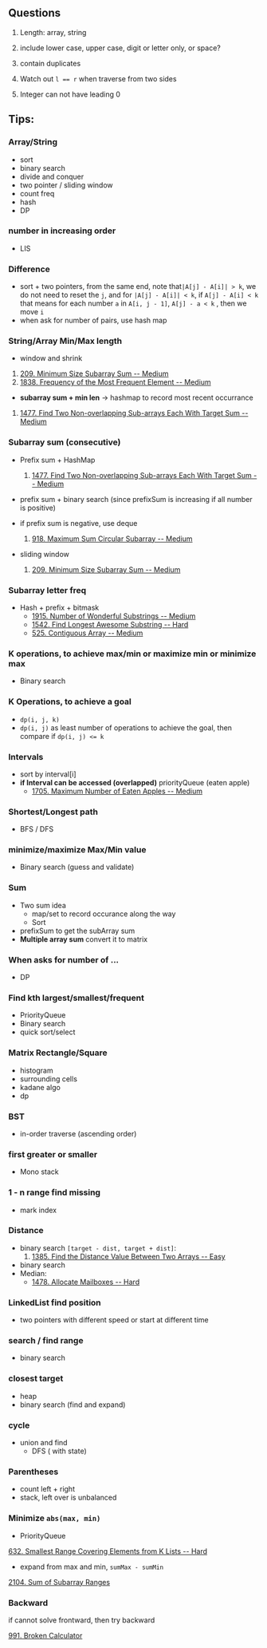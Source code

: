 ## Questions

1. Length: array, string
2. include lower case, upper case, digit or letter only, or space?
3. contain duplicates



1. Watch out `l == r` when traverse from two sides
2. Integer can not have leading 0

## Tips:



### Array/String

+ sort
+ binary search
+ divide and conquer
+ two pointer / sliding window
+ count freq
+ hash
+ DP

### number in increasing order

+ LIS

### Difference

+ sort + two pointers, from the same end, note that`|A[j] - A[i]| > k`, we do not need to reset the `j`, and for `|A[j] - A[i]| < k`, if `A[j] - A[i] < k` that means for each number `a` in `A[i, j - 1]`,  `A[j] - a < k` , then we move `i`
+ when ask for number of pairs, use hash map

### String/Array Min/Max length

+ window and shrink

1. [209. Minimum Size Subarray Sum -- Medium](https://leetcode.com/problems/minimum-size-subarray-sum/)
1. [1838. Frequency of the Most Frequent Element -- Medium](https://leetcode.com/problems/frequency-of-the-most-frequent-element/)

+ **subarray sum + min len** -> hashmap to record most recent occurrance 

1. [1477. Find Two Non-overlapping Sub-arrays Each With Target Sum -- Medium](https://leetcode.com/problems/find-two-non-overlapping-sub-arrays-each-with-target-sum/)

### Subarray sum (consecutive)

+ Prefix sum + HashMap
    1. [1477. Find Two Non-overlapping Sub-arrays Each With Target Sum -- Medium](https://leetcode.com/problems/find-two-non-overlapping-sub-arrays-each-with-target-sum/)
+ prefix sum + binary search (since prefixSum is increasing if all number is positive)
+ if prefix sum is negative, use deque
    1. [918. Maximum Sum Circular Subarray -- Medium](https://leetcode.com/problems/maximum-sum-circular-subarray/)

+ sliding window
    1. [209. Minimum Size Subarray Sum -- Medium](https://leetcode.com/problems/minimum-size-subarray-sum/)

### Subarray letter freq

+ Hash + prefix + bitmask
  + [1915. Number of Wonderful Substrings --  Medium](https://leetcode.com/problems/number-of-wonderful-substrings/)
   + [1542. Find Longest Awesome Substring -- Hard](https://leetcode.com/problems/find-longest-awesome-substring/)
   + [525. Contiguous Array -- Medium](https://leetcode.com/problems/contiguous-array/)

### K operations, to achieve max/min or maximize min or minimize max

+ Binary search

    

### K Operations, to achieve a goal

+ `dp(i, j, k)`
+ `dp(i, j)` as least number of operations to achieve the goal, then compare if `dp(i, j) <= k`

### Intervals

+ sort by interval[i]
+ **if Interval can be accessed (overlapped)** priorityQueue (eaten apple)
    + [1705. Maximum Number of Eaten Apples -- Medium](https://leetcode.com/problems/maximum-number-of-eaten-apples/)


### Shortest/Longest path

+ BFS / DFS



### minimize/maximize Max/Min value

+ Binary search (guess and validate)



### Sum

+ Two sum idea
  + map/set to record occurance along the way
  + Sort
+ prefixSum to get the subArray sum
+ **Multiple array sum** convert it to matrix


### When asks for number of ...

+ DP

### Find kth largest/smallest/frequent

+ PriorityQueue
+ Binary search
+ quick sort/select

### Matrix Rectangle/Square 

+ histogram
+ surrounding cells
+ kadane algo
+ dp

### BST

+ in-order traverse (ascending order)



### first greater or smaller

+ Mono stack

### 1 - n range find missing

+ mark index

### Distance

+ binary search `[target - dist, target + dist]`: 
    1. [1385. Find the Distance Value Between Two Arrays -- Easy](https://leetcode.com/problems/find-the-distance-value-between-two-arrays/)
+ binary search
+ Median:
    + [1478. Allocate Mailboxes -- Hard](https://leetcode.com/problems/allocate-mailboxes/)




### LinkedList find position

+ two pointers with different speed or start at different time

### search / find range

+ binary search

### closest target

+ heap
+ binary search (find and expand)

### cycle

+ union and find
  + DFS ( with state)

### Parentheses

+ count left + right
+ stack, left over is unbalanced



### Minimize `abs(max, min)`

+ PriorityQueue 

[632. Smallest Range Covering Elements from K Lists -- Hard](https://leetcode.com/problems/smallest-range-covering-elements-from-k-lists/)

+ expand from max and min, `sumMax - sumMin`

[2104. Sum of Subarray Ranges](https://leetcode.com/problems/sum-of-subarray-ranges/) 



### Backward

if cannot solve frontward, then try backward

[991. Broken Calculator](https://leetcode.com/problems/broken-calculator/)



